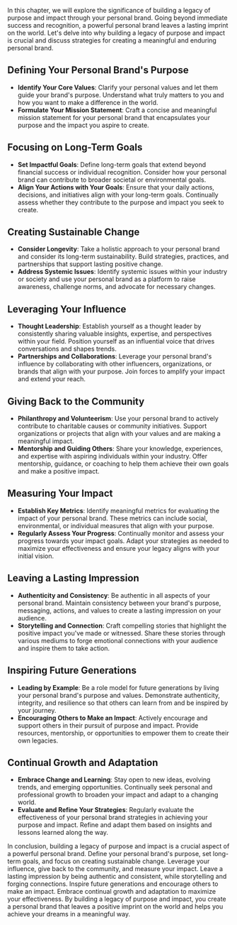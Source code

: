 
In this chapter, we will explore the significance of building a legacy of purpose and impact through your personal brand. Going beyond immediate success and recognition, a powerful personal brand leaves a lasting imprint on the world. Let's delve into why building a legacy of purpose and impact is crucial and discuss strategies for creating a meaningful and enduring personal brand.

Defining Your Personal Brand's Purpose
--------------------------------------

* **Identify Your Core Values**: Clarify your personal values and let them guide your brand's purpose. Understand what truly matters to you and how you want to make a difference in the world.
* **Formulate Your Mission Statement**: Craft a concise and meaningful mission statement for your personal brand that encapsulates your purpose and the impact you aspire to create.

Focusing on Long-Term Goals
---------------------------

* **Set Impactful Goals**: Define long-term goals that extend beyond financial success or individual recognition. Consider how your personal brand can contribute to broader societal or environmental goals.
* **Align Your Actions with Your Goals**: Ensure that your daily actions, decisions, and initiatives align with your long-term goals. Continually assess whether they contribute to the purpose and impact you seek to create.

Creating Sustainable Change
---------------------------

* **Consider Longevity**: Take a holistic approach to your personal brand and consider its long-term sustainability. Build strategies, practices, and partnerships that support lasting positive change.
* **Address Systemic Issues**: Identify systemic issues within your industry or society and use your personal brand as a platform to raise awareness, challenge norms, and advocate for necessary changes.

Leveraging Your Influence
-------------------------

* **Thought Leadership**: Establish yourself as a thought leader by consistently sharing valuable insights, expertise, and perspectives within your field. Position yourself as an influential voice that drives conversations and shapes trends.
* **Partnerships and Collaborations**: Leverage your personal brand's influence by collaborating with other influencers, organizations, or brands that align with your purpose. Join forces to amplify your impact and extend your reach.

Giving Back to the Community
----------------------------

* **Philanthropy and Volunteerism**: Use your personal brand to actively contribute to charitable causes or community initiatives. Support organizations or projects that align with your values and are making a meaningful impact.
* **Mentorship and Guiding Others**: Share your knowledge, experiences, and expertise with aspiring individuals within your industry. Offer mentorship, guidance, or coaching to help them achieve their own goals and make a positive impact.

Measuring Your Impact
---------------------

* **Establish Key Metrics**: Identify meaningful metrics for evaluating the impact of your personal brand. These metrics can include social, environmental, or individual measures that align with your purpose.
* **Regularly Assess Your Progress**: Continually monitor and assess your progress towards your impact goals. Adapt your strategies as needed to maximize your effectiveness and ensure your legacy aligns with your initial vision.

Leaving a Lasting Impression
----------------------------

* **Authenticity and Consistency**: Be authentic in all aspects of your personal brand. Maintain consistency between your brand's purpose, messaging, actions, and values to create a lasting impression on your audience.
* **Storytelling and Connection**: Craft compelling stories that highlight the positive impact you've made or witnessed. Share these stories through various mediums to forge emotional connections with your audience and inspire them to take action.

Inspiring Future Generations
----------------------------

* **Leading by Example**: Be a role model for future generations by living your personal brand's purpose and values. Demonstrate authenticity, integrity, and resilience so that others can learn from and be inspired by your journey.
* **Encouraging Others to Make an Impact**: Actively encourage and support others in their pursuit of purpose and impact. Provide resources, mentorship, or opportunities to empower them to create their own legacies.

Continual Growth and Adaptation
-------------------------------

* **Embrace Change and Learning**: Stay open to new ideas, evolving trends, and emerging opportunities. Continually seek personal and professional growth to broaden your impact and adapt to a changing world.
* **Evaluate and Refine Your Strategies**: Regularly evaluate the effectiveness of your personal brand strategies in achieving your purpose and impact. Refine and adapt them based on insights and lessons learned along the way.

In conclusion, building a legacy of purpose and impact is a crucial aspect of a powerful personal brand. Define your personal brand's purpose, set long-term goals, and focus on creating sustainable change. Leverage your influence, give back to the community, and measure your impact. Leave a lasting impression by being authentic and consistent, while storytelling and forging connections. Inspire future generations and encourage others to make an impact. Embrace continual growth and adaptation to maximize your effectiveness. By building a legacy of purpose and impact, you create a personal brand that leaves a positive imprint on the world and helps you achieve your dreams in a meaningful way.
